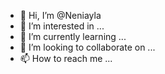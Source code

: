 - 👋 Hi, I’m @Neniayla
- 👀 I’m interested in ...
- 🌱 I’m currently learning ...
- 💞️ I’m looking to collaborate on ...
- 📫 How to reach me ...

<!---
Neniayla/Neniayla is a ✨ special ✨ repository because its `README.md` (this file) appears on your GitHub profile.
You can click the Preview link to take a look at your changes.
--->
